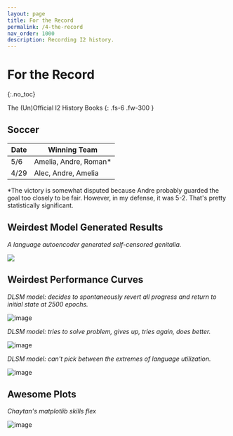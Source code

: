 ```yaml
---
layout: page
title: For the Record
permalink: /4-the-record
nav_order: 1000
description: Recording I2 history.
---
```


# For the Record
{:.no_toc}

The (Un)Official I2 History Books
{: .fs-6 .fw-300 }

## Soccer

| Date | Winning Team |
| --- | --- |
| 5/6 | Amelia, Andre, Roman* |
| 4/29 | Alec, Andre, Amelia |

*The victory is somewhat disputed because Andre probably guarded the goal too closely to be fair. However, in my defense, it was 5-2. That's pretty statistically significant.

## Weirdest Model Generated Results

*A language autoencoder generated self-censored genitalia.*

![](https://user-images.githubusercontent.com/73039742/164372535-b114c99c-f0d3-4d3c-a31b-f731d68600be.png)

## Weirdest Performance Curves

*DLSM model: decides to spontaneously revert all progress and return to initial state at 2500 epochs.*

![image](https://user-images.githubusercontent.com/73039742/166171579-0d0af259-2264-429f-aea1-cb0cd1b08af1.png)

*DLSM model: tries to solve problem, gives up, tries again, does better.*

![image](https://user-images.githubusercontent.com/73039742/166171636-3a4a8efc-3eab-455e-93d8-dd7cb391925e.png)

*DLSM model: can't pick between the extremes of language utilization.*

![image](https://user-images.githubusercontent.com/73039742/167470601-5cfb1c1b-3538-4b18-80c6-407e7ae2d871.png)


## Awesome Plots

*Chaytan's matplotlib skills flex*

![image](https://user-images.githubusercontent.com/35582442/166622344-150dd3e8-2db7-4530-9acd-6b7bb2ed70ca.png)

